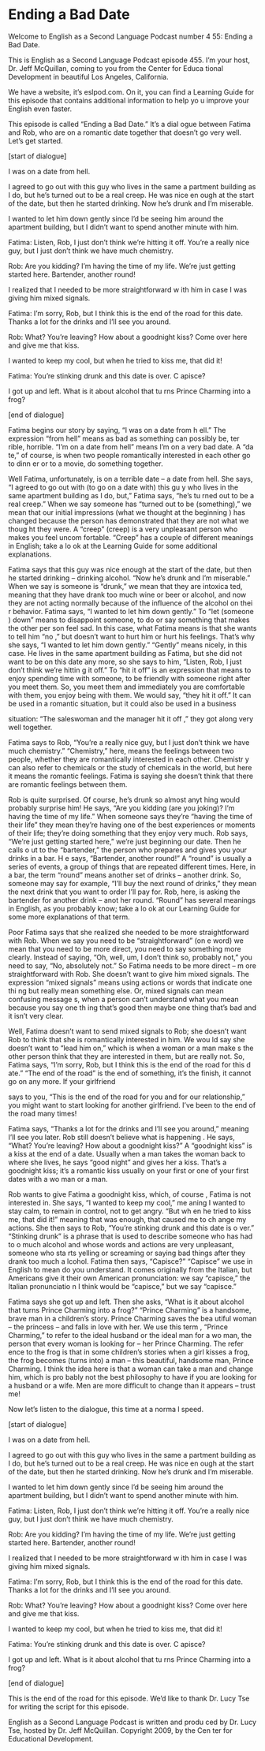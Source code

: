 # Ending a Bad Date

Welcome to English as a Second Language Podcast number 4 55: Ending a Bad Date.

This is English as a Second Language Podcast episode 455.  I’m your host, Dr. Jeff McQuillan, coming to you from the Center for Educa tional Development in beautiful Los Angeles, California.

We have a website, it’s eslpod.com.  On it, you can find a  Learning Guide for this episode that contains additional information to help yo u improve your English even faster.

This episode is called “Ending a Bad Date.”  It’s a dial ogue between Fatima and Rob, who are on a romantic date together that doesn’t  go very well.  Let’s get started.

[start of dialogue]

I was on a date from hell.

I agreed to go out with this guy who lives in the same a partment building as I do, but he’s turned out to be a real creep.  He was nice en ough at the start of the date, but then he started drinking.  Now he’s drunk and  I’m miserable.

I wanted to let him down gently since I’d be seeing him  around the apartment building, but I didn’t want to spend another minute with him.

Fatima:  Listen, Rob, I just don’t think we’re hitting  it off.  You’re a really nice guy, but I just don’t think we have much chemistry.

Rob:  Are you kidding?  I’m having the time of my life.   We’re just getting started here.  Bartender, another round!

I realized that I needed to be more straightforward w ith him in case I was giving him mixed signals.

Fatima:  I’m sorry, Rob, but I think this is the end of the road for this date. Thanks a lot for the drinks and I’ll see you around.

Rob:  What?  You’re leaving?  How about a goodnight kiss?  Come over here and give me that kiss.

 I wanted to keep my cool, but when he tried to kiss me, that did it!

Fatima:  You’re stinking drunk and this date is over.  C apisce?

I got up and left.  What is it about alcohol that tu rns Prince Charming into a frog?

[end of dialogue]

Fatima begins our story by saying, “I was on a date from h ell.”  The expression “from hell” means as bad as something can possibly be, ter rible, horrible.  “I’m on a date from hell” means I’m on a very bad date.  A “da te,” of course, is when two people romantically interested in each other go to dinn er or to a movie, do something together.

Well Fatima, unfortunately, is on a terrible date – a  date from hell.  She says, “I agreed to go out with (to go on a date with) this gu y who lives in the same apartment building as I do, but,” Fatima says, “he’s tu rned out to be a real creep.” When we say someone has “turned out to be (something),” we mean that our initial impressions (what we thought at the beginning ) has changed because the person has demonstrated that they are not what we thoug ht they were.  A “creep” (creep) is a very unpleasant person who makes you feel uncom fortable.  “Creep” has a couple of different meanings in English; take a lo ok at the Learning Guide for some additional explanations.

Fatima says that this guy was nice enough at the start of the date, but then he started drinking – drinking alcohol.  “Now he’s drunk and  I’m miserable.”  When we say is someone is “drunk,” we mean that they are intoxica ted, meaning that they have drank too much wine or beer or alcohol, and now they are not acting normally because of the influence of the alcohol on thei r behavior.  Fatima says, “I wanted to let him down gently.”  To “let (someone ) down” means to disappoint someone, to do or say something that makes the other per son feel sad.  In this case, what Fatima means is that she wants to tell him “no ,” but doesn’t want to hurt him or hurt his feelings.  That’s why she says, “I wanted to let him down gently.”  “Gently” means nicely, in this case.  He lives in  the same apartment building as Fatima, but she did not want to be on this date any more, so she says to him, “Listen, Rob, I just don’t think we’re hittin g it off.”  To “hit it off” is an expression that means to enjoy spending time with someone,  to be friendly with someone right after you meet them.  So, you meet them  and immediately you are comfortable with them, you enjoy being with them.  We would say, “they hit it off.” It can be used in a romantic situation, but it could also  be used in a business

 situation: “The saleswoman and the manager hit it off ,” they got along very well together.

Fatima says to Rob, “You’re a really nice guy, but I just  don’t think we have much chemistry.”  “Chemistry,” here, means the feelings between  two people, whether they are romantically interested in each other.  Chemistr y can also refer to chemicals or the study of chemicals in the world, but here it means the romantic feelings.  Fatima is saying she doesn’t think that there are romantic feelings between them.

Rob is quite surprised.  Of course, he’s drunk so almost anyt hing would probably surprise him!  He says, “Are you kidding (are you joking)?   I’m having the time of my life.”  When someone says they’re “having the time of their life” they mean they’re having one of the best experiences or moments of  their life; they’re doing something that they enjoy very much.  Rob says, “We’re just  getting started here,” we’re just beginning our date.  Then he calls o ut to the “bartender,” the person who prepares and gives you your drinks in a bar.  H e says, “Bartender, another round!”  A “round” is usually a series of events,  a group of things that are repeated different times.  Here, in a bar, the term “round” means another set of drinks – another drink.  So, someone may say for example, “I’ll buy the next round of drinks,” they mean the next drink that you want to order I’ll pay for.  Rob, here, is asking the bartender for another drink – anot her round.  “Round” has several meanings in English, as you probably know; take a lo ok at our Learning Guide for some more explanations of that term.

Poor Fatima says that she realized she needed to be more  straightforward with Rob.  When we say you need to be “straightforward” (on e word) we mean that you need to be more direct, you need to say something more clearly.  Instead of saying, “Oh, well, um, I don’t think so, probably not,” you need to say, “No, absolutely not.”  So Fatima needs to be more direct – m ore straightforward with Rob.  She doesn’t want to give him mixed signals.  The expression “mixed signals” means using actions or words that indicate one thi ng but really mean something else.  Or, mixed signals can mean confusing message s, when a person can’t understand what you mean because you say one th ing that’s good then maybe one thing that’s bad and it isn’t very clear.

Well, Fatima doesn’t want to send mixed signals to Rob; she doesn’t want Rob to think that she is romantically interested in him.  We wou ld say she doesn’t want to “lead him on,” which is when a woman or a man make s the other person think that they are interested in them, but are really not.  So, Fatima says, “I’m sorry, Rob, but I think this is the end of the road for this d ate.”  “The end of the road” is the end of something, it’s the finish, it cannot go on any more.  If your girlfriend

 says to you, “This is the end of the road for you and for our relationship,” you might want to start looking for another girlfriend.  I’ve been to the end of the road many times!

Fatima says, “Thanks a lot for the drinks and I’ll see you around,” meaning I’ll see you later.  Rob still doesn’t believe what is happening .  He says, “What?  You’re leaving?  How about a goodnight kiss?”  A “goodnight kiss”  is a kiss at the end of a date.  Usually when a man takes the woman back to where  she lives, he says “good night” and gives her a kiss.  That’s a goodnight kiss;  it’s a romantic kiss usually on your first or one of your first dates with a wo man or a man.

Rob wants to give Fatima a goodnight kiss, which, of course , Fatima is not interested in.  She says, “I wanted to keep my cool,” me aning I wanted to stay calm, to remain in control, not to get angry.  “But wh en he tried to kiss me, that did it!” meaning that was enough, that caused me to ch ange my actions.  She then says to Rob, “You’re stinking drunk and this date is o ver.”  “Stinking drunk” is a phrase that is used to describe someone who has had to o much alcohol and whose words and actions are very unpleasant, someone who sta rts yelling or screaming or saying bad things after they drank too much a lcohol.  Fatima then says, “Capisce?”  “Capisce” we use in English to mean do you understand.  It comes originally from the Italian, but Americans give it their own American pronunciation: we say “capisce,” the Italian pronunciatio n I think would be “capisce,” but we say “capisce.”

Fatima says she got up and left.  Then she asks, “What is it about alcohol that turns Prince Charming into a frog?”  “Prince Charming”  is a handsome, brave man in a children’s story.  Prince Charming saves the bea utiful woman – the princess – and falls in love with her.  We use this term , “Prince Charming,” to refer to the ideal husband or the ideal man for a wo man, the person that every woman is looking for – her Prince Charming.  The refer ence to the frog is that in some children’s stories when a girl kisses a frog, the frog becomes (turns into) a man – this beautiful, handsome man, Prince Charming.   I think the idea here is that a woman can take a man and change him, which is pro bably not the best philosophy to have if you are looking for a husband or a  wife.  Men are more difficult to change than it appears – trust me!

Now let’s listen to the dialogue, this time at a norma l speed.

[start of dialogue]

I was on a date from hell.

 I agreed to go out with this guy who lives in the same a partment building as I do, but he’s turned out to be a real creep.  He was nice en ough at the start of the date, but then he started drinking.  Now he’s drunk and  I’m miserable.

I wanted to let him down gently since I’d be seeing him  around the apartment building, but I didn’t want to spend another minute with him.

Fatima:  Listen, Rob, I just don’t think we’re hitting  it off.  You’re a really nice guy, but I just don’t think we have much chemistry.

Rob:  Are you kidding?  I’m having the time of my life.   We’re just getting started here.  Bartender, another round!

I realized that I needed to be more straightforward w ith him in case I was giving him mixed signals.

Fatima:  I’m sorry, Rob, but I think this is the end of the road for this date. Thanks a lot for the drinks and I’ll see you around.

Rob:  What?  You’re leaving?  How about a goodnight kiss?  Come over here and give me that kiss.

I wanted to keep my cool, but when he tried to kiss me, that did it!

Fatima:  You’re stinking drunk and this date is over.  C apisce?

I got up and left.  What is it about alcohol that tu rns Prince Charming into a frog?

[end of dialogue]

This is the end of the road for this episode.  We’d like  to thank Dr. Lucy Tse for writing the script for this episode.



English as a Second Language Podcast is written and produ ced by Dr. Lucy Tse, hosted by Dr. Jeff McQuillan.  Copyright 2009, by the Cen ter for Educational Development.

